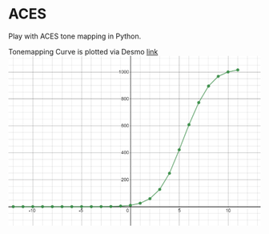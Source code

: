 # ACES

Play with ACES tone mapping in Python.

Tonemapping Curve is plotted via Desmo [link](https://github.com/atyuwen/aces/raw/master/graph.png)
![curve](https://github.com/atyuwen/aces/raw/master/curve.png)


